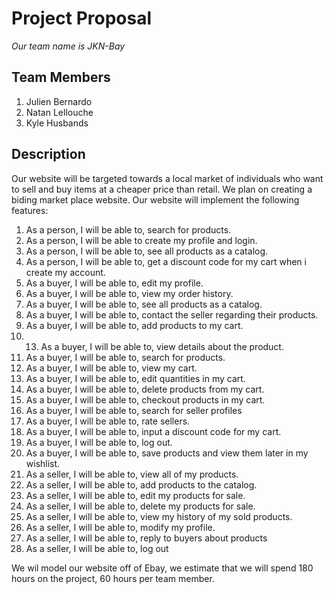# **Project Proposal**
  *Our team name is JKN-Bay*
## Team Members
  1. Julien Bernardo
  2. Natan Lellouche
  3. Kyle Husbands
  
  
## Description
  Our website will be targeted towards a local market of individuals who want to sell and buy items at a cheaper price than retail.
  We plan on creating a biding market place website.
  Our website will implement the following features:
  
1. As a person, I will be able to, search for products.
2. As a person, I will be able to create my profile and login.
3. As a person, I will be able to, see all products as a catalog.
4. As a person, I will be able to, get a discount code for my cart when i create my account.
5. As a buyer, I will be able to, edit my profile.
6. As a buyer, I will be able to, view my order history.
7. As a buyer, I will be able to, see all products as a catalog.
8. As a buyer, I will be able to, contact the seller regarding their products.
9. As a buyer, I will be able to, add products to my cart.
10. 13. As a buyer, I will be able to, view details about the product.
11. As a buyer, I will be able to, search for products.  
12. As a buyer, I will be able to, view my cart.
13. As a buyer, I will be able to, edit quantities in my cart.
14. As a buyer, I will be able to, delete products from my cart.
15. As a buyer, I will be able to, checkout products in my cart.
16. As a buyer, I will be able to, search for seller profiles
17. As a buyer, I will be able to, rate sellers. 
18. As a buyer, I will be able to, input a discount code for my cart.
18. As a buyer, I will be able to, log out.
20. As a buyer, I will be able to, save products and view them later in my wishlist.
21. As a seller, I will be able to, view all of my products.
22. As a seller, I will be able to, add products to the catalog.
23. As a seller, I will be able to, edit my products for sale.
24. As a seller, I will be able to, delete my products for sale.
25. As a seller, I will be able to, view my history of my sold products.
26. As a seller, I will be able to, modify my profile.
27. As a seller, I will be able to, reply to buyers about products
28. As a seller, I will be able to, log out
      
 We wil model our website off of Ebay, we estimate that we will spend 180 hours on the project, 60 hours per team member.
      
